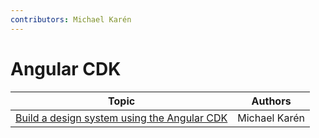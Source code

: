 ```yaml
---
contributors: Michael Karén
---
```


# Angular CDK

| Topic                                                                                           | Authors       |
| ------------------------------------------------------------------------------------------------| ------------- |
| [Build a design system using the Angular CDK](./build-a-design-system-using-the-angular-cdk.md) | Michael Karén |
